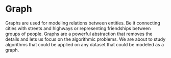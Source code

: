 # Graph

Graphs are used for modeling relations between entities. Be it
connecting cities with streets and highways or representing
friendships between groups of people. Graphs are a powerful
abstraction that removes the details and lets us focus on
the algorithmic problems. We are about to study algorithms
that could be applied on any dataset that could be modeled as
a graph.

